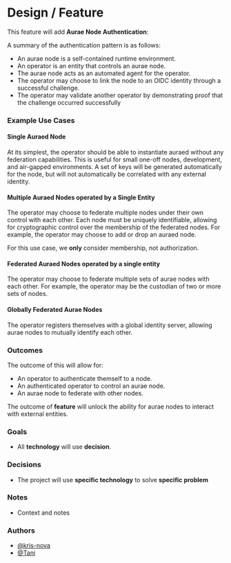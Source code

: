# Design / Feature

This feature will add **Aurae Node Authentication**:

A summary of the authentication pattern is as follows:

* An aurae node is a self-contained runtime environment.
* An operator is an entity that controls an aurae node.
* The aurae node acts as an automated agent for the operator.
* The operator may choose to link the node to an OIDC identity through a successful challenge.
* The operator may validate another operator by demonstrating proof that the challenge occurred successfully

### Example Use Cases

#### Single Auraed Node
At its simplest, the operator should be able to instantiate auraed without any federation capabilities. This is useful for small one-off nodes, development, and air-gapped environments. A set of keys will be generated automatically for the node, but will not automatically be correlated with any external identity.

#### Multiple Auraed Nodes operated by a Single Entity
The operator may choose to federate multiple nodes under their own control with each other. Each node must be uniquely identifiable, allowing for cryptographic control over the membership of the federated nodes. For example, the operator may choose to add or drop an auraed node.

For this use case, we **only** consider membership, not authorization.

#### Federated Auraed Nodes operated by a single entity
The operator may choose to federate multiple sets of aurae nodes with each other. For example, the operator may be the custodian of two or more sets of nodes.

#### Globally Federated Aurae Nodes
The operator registers themselves with a global identity server, allowing aurae nodes to mutually identify each other.

### Outcomes

The outcome of this will allow for:
* An operator to authenticate themself to a node.
* An authenticated operator to control an aurae node.
* An aurae node to federate with other nodes.

The outcome of **feature** will unlock the ability for aurae nodes to interact
with external entities.

### Goals

 - All **technology** will use **decision**.

### Decisions

 - The project will use **specific technology** to solve **specific problem**

### Notes

 - Context and notes


### Authors

 - [@kris-nova](https://github.com/kris-nova)
 - [@Tani](https://github.com/taniwha3)
